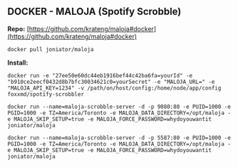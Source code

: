 ## DOCKER - MALOJA (Spotify Scrobble)

**Repo:**
[https://github.com/krateng/maloja#docker](https://github.com/krateng/maloja#docker)

`docker pull joniator/maloja`

**Install:**
```
docker run -e "27ee50e60dc44eb1916bef44c42ba6fa=yourId" -e "b910ce2eecf0432d8b7bfc30034621c0=yourSecret" -e "MALOJA_URL=" -e "MALOJA_API_KEY=1234" -v /path/on/host/config:/home/node/app/config foxxmd/spotify-scrobbler
```
```
docker run --name=maloja-scrobble-server -d -p 9080:80 -e PUID=1000 -e PGID=1000 -e TZ=America/Toronto -e MALOJA_DATA_DIRECTORY=/opt/maloja -e MALOJA_SKIP_SETUP=true -e MALOJA_FORCE_PASSWORD=whydoyouwantit joniator/maloja
```
```
docker run --name=maloja-scrobble-server -d -p 5587:80 -e PUID=1000 -e PGID=1000 -e TZ=America/Toronto -e MALOJA_DATA_DIRECTORY=/opt/maloja -e MALOJA_SKIP_SETUP=true -e MALOJA_FORCE_PASSWORD=whydoyouwantit joniator/maloja 
```

